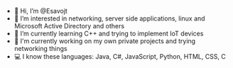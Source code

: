 - 👋 Hi, I’m @Esavojt
- 👀 I’m interested in networking, server side applications, linux and Microsoft Active Directory and others
- 🌱 I’m currently learning C++ and trying to implement IoT devices
- 🦺 I'm currently working on my own private projects and trying networking things
- 💻 I know these languages: Java, C#, JavaScript, Python, HTML, CSS, C

<!---
Esavojt/Esavojt is a ✨ special ✨ repository because its `README.md` (this file) appears on your GitHub profile.
You can click the Preview link to take a look at your changes.
--->
